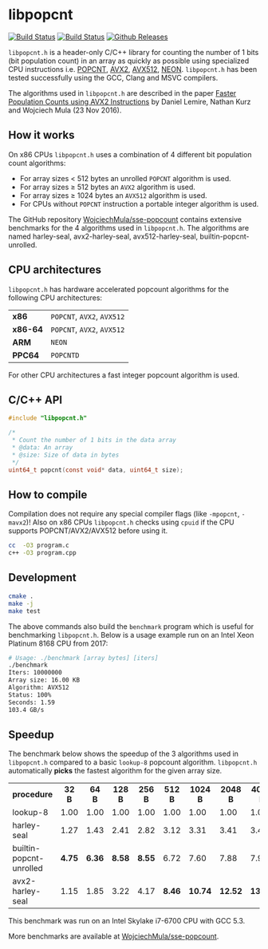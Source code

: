 libpopcnt
=========

[![Build Status](https://travis-ci.org/kimwalisch/libpopcnt.svg)](https://travis-ci.org/kimwalisch/libpopcnt)
[![Build Status](https://ci.appveyor.com/api/projects/status/github/kimwalisch/libpopcnt?branch=master&svg=true)](https://ci.appveyor.com/project/kimwalisch/libpopcnt)
[![Github Releases](https://img.shields.io/github/release/kimwalisch/libpopcnt.svg)](https://github.com/kimwalisch/libpopcnt/releases)

```libpopcnt.h``` is a header-only C/C++ library for counting the
number of 1 bits (bit population count) in an array as quickly as
possible using specialized CPU instructions i.e.
[POPCNT](https://en.wikipedia.org/wiki/SSE4#POPCNT_and_LZCNT),
[AVX2](https://en.wikipedia.org/wiki/Advanced_Vector_Extensions),
[AVX512](https://en.wikipedia.org/wiki/Advanced_Vector_Extensions),
[NEON](https://en.wikipedia.org/wiki/ARM_architecture#Advanced_SIMD_.28NEON.29).
```libpopcnt.h``` has been tested successfully using the GCC,
Clang and MSVC compilers.

The algorithms used in ```libpopcnt.h``` are described in the paper
[Faster Population Counts using AVX2 Instructions](https://arxiv.org/abs/1611.07612)
by Daniel Lemire, Nathan Kurz and Wojciech Mula (23 Nov 2016).

How it works
------------

On x86 CPUs ```libpopcnt.h``` uses a combination of 4 different bit
population count algorithms:

* For array sizes < 512 bytes an unrolled ```POPCNT``` algorithm
is used.
* For array sizes ≥ 512 bytes an ```AVX2``` algorithm is used.
* For array sizes ≥ 1024 bytes an ```AVX512``` algorithm is used.
* For CPUs without ```POPCNT``` instruction a portable 
integer algorithm is used.

The GitHub repository
[WojciechMula/sse-popcount](https://github.com/WojciechMula/sse-popcount/tree/master/results)
contains extensive benchmarks for the 4 algorithms used in
```libpopcnt.h```. The algorithms are named harley-seal,
avx2-harley-seal, avx512-harley-seal, builtin-popcnt-unrolled.

CPU architectures
-----------------

```libpopcnt.h``` has hardware accelerated popcount algorithms for
the following CPU architectures:

<table>
  <tr>
    <td><b>x86</b></td>
    <td><code>POPCNT</code>, <code>AVX2</code>, <code>AVX512</code></td> 
  </tr>
  <tr>
    <td><b>x86-64</b></td>
    <td><code>POPCNT</code>, <code>AVX2</code>, <code>AVX512</code></td>
  </tr>
  <tr>
    <td><b>ARM</b></td>
    <td><code>NEON</code></td> 
  </tr>
  <tr>
    <td><b>PPC64</b></td>
    <td><code>POPCNTD</code></td>
  </tr>
</table>

For other CPU architectures a fast integer popcount algorithm is used.

C/C++ API
---------

```C
#include "libpopcnt.h"

/*
 * Count the number of 1 bits in the data array
 * @data: An array
 * @size: Size of data in bytes
 */
uint64_t popcnt(const void* data, uint64_t size);
```

How to compile
--------------

Compilation does not require any special compiler flags (like
```-mpopcnt```, ```-mavx2```)! Also on x86 CPUs ```libpopcnt.h```
checks using ```cpuid``` if the CPU supports POPCNT/AVX2/AVX512
before using it.

```bash
cc  -O3 program.c
c++ -O3 program.cpp
```

Development
-----------

```bash
cmake .
make -j
make test
```

The above commands also build the ```benchmark``` program which is
useful for benchmarking ```libpopcnt.h```. Below is a
usage example run on an Intel Xeon Platinum 8168 CPU from 2017:

```bash
# Usage: ./benchmark [array bytes] [iters]
./benchmark
Iters: 10000000
Array size: 16.00 KB
Algorithm: AVX512
Status: 100%
Seconds: 1.59
103.4 GB/s
```

Speedup
-------

The benchmark below shows the speedup of the 3 algorithms
used in ```libpopcnt.h``` compared to a basic ```lookup-8```
popcount algorithm. ```libpopcnt.h``` automatically **picks**
the fastest algorithm for the given array size.

<table>
  <tr align="center">
    <td><b>procedure</b></td>
    <td><b>32 B</b></td>
    <td><b>64 B</b></td>
    <td><b>128 B</b></td>
    <td><b>256 B</b></td>
    <td><b>512 B</b></td>
    <td><b>1024 B</b></td>
    <td><b>2048 B</b></td>
    <td><b>4096 B</b></td>
  </tr>
  <tr>
    <td>lookup-8</td> 
    <td>1.00</td>
    <td>1.00</td>
    <td>1.00</td>
    <td>1.00</td>
    <td>1.00</td>
    <td>1.00</td>
    <td>1.00</td>
    <td>1.00</td>
  </tr>
  <tr>
    <td>harley-seal</td> 
    <td>1.27</td>
    <td>1.43</td>
    <td>2.41</td>
    <td>2.82</td>
    <td>3.12</td>
    <td>3.31</td>
    <td>3.41</td>
    <td>3.47</td>
  </tr>
  <tr>
    <td>builtin-popcnt-unrolled</td> 
    <td><b>4.75</b></td>
    <td><b>6.36</b></td>
    <td><b>8.58</b></td>
    <td><b>8.55</b></td>
    <td>6.72</td>
    <td>7.60</td>
    <td>7.88</td>
    <td>7.94</td>
  </tr>
  <tr>
    <td>avx2-harley-seal</td> 
    <td>1.15</td>
    <td>1.85</td>
    <td>3.22</td>
    <td>4.17</td>
    <td><b>8.46</b></td>
    <td><b>10.74</b></td>
    <td><b>12.52</b></td>
    <td><b>13.66</b></td>
  </tr>
</table>

This benchmark was run on an Intel Skylake i7-6700 CPU with GCC 5.3.

More benchmarks are available at
[WojciechMula/sse-popcount](https://github.com/WojciechMula/sse-popcount/tree/master/results).
